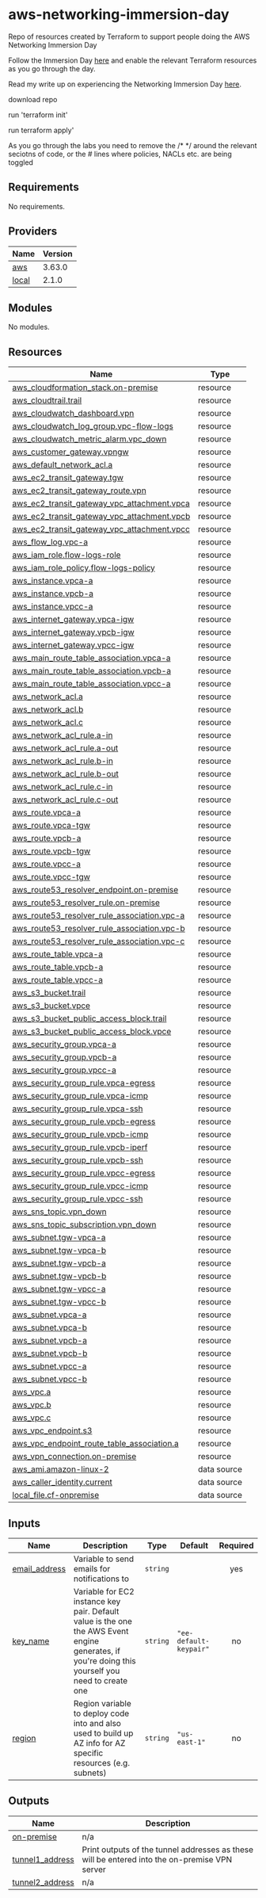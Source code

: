 # aws-networking-immersion-day

Repo of resources created by Terraform to support people doing the AWS Networking Immersion Day

Follow the Immersion Day [here](https://networking.workshop.aws/) and enable the relevant Terraform resources as you go through the day.

Read my write up on experiencing the Networking Immersion Day [here](https://markrosscloud.medium.com/theres-no-place-like-127-0-0-1-atos-aws-coaching-hub-networking-immersion-day-4534a14abc79).

download repo

run 'terraform init'

run terraform apply'

As you go through the labs you need to remove the /* */ around the relevant seciotns of code, or the # lines where policies, NACLs etc. are being toggled


## Requirements

No requirements.

## Providers

| Name | Version |
|------|---------|
| <a name="provider_aws"></a> [aws](#provider\_aws) | 3.63.0 |
| <a name="provider_local"></a> [local](#provider\_local) | 2.1.0 |

## Modules

No modules.

## Resources

| Name | Type |
|------|------|
| [aws_cloudformation_stack.on-premise](https://registry.terraform.io/providers/hashicorp/aws/latest/docs/resources/cloudformation_stack) | resource |
| [aws_cloudtrail.trail](https://registry.terraform.io/providers/hashicorp/aws/latest/docs/resources/cloudtrail) | resource |
| [aws_cloudwatch_dashboard.vpn](https://registry.terraform.io/providers/hashicorp/aws/latest/docs/resources/cloudwatch_dashboard) | resource |
| [aws_cloudwatch_log_group.vpc-flow-logs](https://registry.terraform.io/providers/hashicorp/aws/latest/docs/resources/cloudwatch_log_group) | resource |
| [aws_cloudwatch_metric_alarm.vpc_down](https://registry.terraform.io/providers/hashicorp/aws/latest/docs/resources/cloudwatch_metric_alarm) | resource |
| [aws_customer_gateway.vpngw](https://registry.terraform.io/providers/hashicorp/aws/latest/docs/resources/customer_gateway) | resource |
| [aws_default_network_acl.a](https://registry.terraform.io/providers/hashicorp/aws/latest/docs/resources/default_network_acl) | resource |
| [aws_ec2_transit_gateway.tgw](https://registry.terraform.io/providers/hashicorp/aws/latest/docs/resources/ec2_transit_gateway) | resource |
| [aws_ec2_transit_gateway_route.vpn](https://registry.terraform.io/providers/hashicorp/aws/latest/docs/resources/ec2_transit_gateway_route) | resource |
| [aws_ec2_transit_gateway_vpc_attachment.vpca](https://registry.terraform.io/providers/hashicorp/aws/latest/docs/resources/ec2_transit_gateway_vpc_attachment) | resource |
| [aws_ec2_transit_gateway_vpc_attachment.vpcb](https://registry.terraform.io/providers/hashicorp/aws/latest/docs/resources/ec2_transit_gateway_vpc_attachment) | resource |
| [aws_ec2_transit_gateway_vpc_attachment.vpcc](https://registry.terraform.io/providers/hashicorp/aws/latest/docs/resources/ec2_transit_gateway_vpc_attachment) | resource |
| [aws_flow_log.vpc-a](https://registry.terraform.io/providers/hashicorp/aws/latest/docs/resources/flow_log) | resource |
| [aws_iam_role.flow-logs-role](https://registry.terraform.io/providers/hashicorp/aws/latest/docs/resources/iam_role) | resource |
| [aws_iam_role_policy.flow-logs-policy](https://registry.terraform.io/providers/hashicorp/aws/latest/docs/resources/iam_role_policy) | resource |
| [aws_instance.vpca-a](https://registry.terraform.io/providers/hashicorp/aws/latest/docs/resources/instance) | resource |
| [aws_instance.vpcb-a](https://registry.terraform.io/providers/hashicorp/aws/latest/docs/resources/instance) | resource |
| [aws_instance.vpcc-a](https://registry.terraform.io/providers/hashicorp/aws/latest/docs/resources/instance) | resource |
| [aws_internet_gateway.vpca-igw](https://registry.terraform.io/providers/hashicorp/aws/latest/docs/resources/internet_gateway) | resource |
| [aws_internet_gateway.vpcb-igw](https://registry.terraform.io/providers/hashicorp/aws/latest/docs/resources/internet_gateway) | resource |
| [aws_internet_gateway.vpcc-igw](https://registry.terraform.io/providers/hashicorp/aws/latest/docs/resources/internet_gateway) | resource |
| [aws_main_route_table_association.vpca-a](https://registry.terraform.io/providers/hashicorp/aws/latest/docs/resources/main_route_table_association) | resource |
| [aws_main_route_table_association.vpcb-a](https://registry.terraform.io/providers/hashicorp/aws/latest/docs/resources/main_route_table_association) | resource |
| [aws_main_route_table_association.vpcc-a](https://registry.terraform.io/providers/hashicorp/aws/latest/docs/resources/main_route_table_association) | resource |
| [aws_network_acl.a](https://registry.terraform.io/providers/hashicorp/aws/latest/docs/resources/network_acl) | resource |
| [aws_network_acl.b](https://registry.terraform.io/providers/hashicorp/aws/latest/docs/resources/network_acl) | resource |
| [aws_network_acl.c](https://registry.terraform.io/providers/hashicorp/aws/latest/docs/resources/network_acl) | resource |
| [aws_network_acl_rule.a-in](https://registry.terraform.io/providers/hashicorp/aws/latest/docs/resources/network_acl_rule) | resource |
| [aws_network_acl_rule.a-out](https://registry.terraform.io/providers/hashicorp/aws/latest/docs/resources/network_acl_rule) | resource |
| [aws_network_acl_rule.b-in](https://registry.terraform.io/providers/hashicorp/aws/latest/docs/resources/network_acl_rule) | resource |
| [aws_network_acl_rule.b-out](https://registry.terraform.io/providers/hashicorp/aws/latest/docs/resources/network_acl_rule) | resource |
| [aws_network_acl_rule.c-in](https://registry.terraform.io/providers/hashicorp/aws/latest/docs/resources/network_acl_rule) | resource |
| [aws_network_acl_rule.c-out](https://registry.terraform.io/providers/hashicorp/aws/latest/docs/resources/network_acl_rule) | resource |
| [aws_route.vpca-a](https://registry.terraform.io/providers/hashicorp/aws/latest/docs/resources/route) | resource |
| [aws_route.vpca-tgw](https://registry.terraform.io/providers/hashicorp/aws/latest/docs/resources/route) | resource |
| [aws_route.vpcb-a](https://registry.terraform.io/providers/hashicorp/aws/latest/docs/resources/route) | resource |
| [aws_route.vpcb-tgw](https://registry.terraform.io/providers/hashicorp/aws/latest/docs/resources/route) | resource |
| [aws_route.vpcc-a](https://registry.terraform.io/providers/hashicorp/aws/latest/docs/resources/route) | resource |
| [aws_route.vpcc-tgw](https://registry.terraform.io/providers/hashicorp/aws/latest/docs/resources/route) | resource |
| [aws_route53_resolver_endpoint.on-premise](https://registry.terraform.io/providers/hashicorp/aws/latest/docs/resources/route53_resolver_endpoint) | resource |
| [aws_route53_resolver_rule.on-premise](https://registry.terraform.io/providers/hashicorp/aws/latest/docs/resources/route53_resolver_rule) | resource |
| [aws_route53_resolver_rule_association.vpc-a](https://registry.terraform.io/providers/hashicorp/aws/latest/docs/resources/route53_resolver_rule_association) | resource |
| [aws_route53_resolver_rule_association.vpc-b](https://registry.terraform.io/providers/hashicorp/aws/latest/docs/resources/route53_resolver_rule_association) | resource |
| [aws_route53_resolver_rule_association.vpc-c](https://registry.terraform.io/providers/hashicorp/aws/latest/docs/resources/route53_resolver_rule_association) | resource |
| [aws_route_table.vpca-a](https://registry.terraform.io/providers/hashicorp/aws/latest/docs/resources/route_table) | resource |
| [aws_route_table.vpcb-a](https://registry.terraform.io/providers/hashicorp/aws/latest/docs/resources/route_table) | resource |
| [aws_route_table.vpcc-a](https://registry.terraform.io/providers/hashicorp/aws/latest/docs/resources/route_table) | resource |
| [aws_s3_bucket.trail](https://registry.terraform.io/providers/hashicorp/aws/latest/docs/resources/s3_bucket) | resource |
| [aws_s3_bucket.vpce](https://registry.terraform.io/providers/hashicorp/aws/latest/docs/resources/s3_bucket) | resource |
| [aws_s3_bucket_public_access_block.trail](https://registry.terraform.io/providers/hashicorp/aws/latest/docs/resources/s3_bucket_public_access_block) | resource |
| [aws_s3_bucket_public_access_block.vpce](https://registry.terraform.io/providers/hashicorp/aws/latest/docs/resources/s3_bucket_public_access_block) | resource |
| [aws_security_group.vpca-a](https://registry.terraform.io/providers/hashicorp/aws/latest/docs/resources/security_group) | resource |
| [aws_security_group.vpcb-a](https://registry.terraform.io/providers/hashicorp/aws/latest/docs/resources/security_group) | resource |
| [aws_security_group.vpcc-a](https://registry.terraform.io/providers/hashicorp/aws/latest/docs/resources/security_group) | resource |
| [aws_security_group_rule.vpca-egress](https://registry.terraform.io/providers/hashicorp/aws/latest/docs/resources/security_group_rule) | resource |
| [aws_security_group_rule.vpca-icmp](https://registry.terraform.io/providers/hashicorp/aws/latest/docs/resources/security_group_rule) | resource |
| [aws_security_group_rule.vpca-ssh](https://registry.terraform.io/providers/hashicorp/aws/latest/docs/resources/security_group_rule) | resource |
| [aws_security_group_rule.vpcb-egress](https://registry.terraform.io/providers/hashicorp/aws/latest/docs/resources/security_group_rule) | resource |
| [aws_security_group_rule.vpcb-icmp](https://registry.terraform.io/providers/hashicorp/aws/latest/docs/resources/security_group_rule) | resource |
| [aws_security_group_rule.vpcb-iperf](https://registry.terraform.io/providers/hashicorp/aws/latest/docs/resources/security_group_rule) | resource |
| [aws_security_group_rule.vpcb-ssh](https://registry.terraform.io/providers/hashicorp/aws/latest/docs/resources/security_group_rule) | resource |
| [aws_security_group_rule.vpcc-egress](https://registry.terraform.io/providers/hashicorp/aws/latest/docs/resources/security_group_rule) | resource |
| [aws_security_group_rule.vpcc-icmp](https://registry.terraform.io/providers/hashicorp/aws/latest/docs/resources/security_group_rule) | resource |
| [aws_security_group_rule.vpcc-ssh](https://registry.terraform.io/providers/hashicorp/aws/latest/docs/resources/security_group_rule) | resource |
| [aws_sns_topic.vpn_down](https://registry.terraform.io/providers/hashicorp/aws/latest/docs/resources/sns_topic) | resource |
| [aws_sns_topic_subscription.vpn_down](https://registry.terraform.io/providers/hashicorp/aws/latest/docs/resources/sns_topic_subscription) | resource |
| [aws_subnet.tgw-vpca-a](https://registry.terraform.io/providers/hashicorp/aws/latest/docs/resources/subnet) | resource |
| [aws_subnet.tgw-vpca-b](https://registry.terraform.io/providers/hashicorp/aws/latest/docs/resources/subnet) | resource |
| [aws_subnet.tgw-vpcb-a](https://registry.terraform.io/providers/hashicorp/aws/latest/docs/resources/subnet) | resource |
| [aws_subnet.tgw-vpcb-b](https://registry.terraform.io/providers/hashicorp/aws/latest/docs/resources/subnet) | resource |
| [aws_subnet.tgw-vpcc-a](https://registry.terraform.io/providers/hashicorp/aws/latest/docs/resources/subnet) | resource |
| [aws_subnet.tgw-vpcc-b](https://registry.terraform.io/providers/hashicorp/aws/latest/docs/resources/subnet) | resource |
| [aws_subnet.vpca-a](https://registry.terraform.io/providers/hashicorp/aws/latest/docs/resources/subnet) | resource |
| [aws_subnet.vpca-b](https://registry.terraform.io/providers/hashicorp/aws/latest/docs/resources/subnet) | resource |
| [aws_subnet.vpcb-a](https://registry.terraform.io/providers/hashicorp/aws/latest/docs/resources/subnet) | resource |
| [aws_subnet.vpcb-b](https://registry.terraform.io/providers/hashicorp/aws/latest/docs/resources/subnet) | resource |
| [aws_subnet.vpcc-a](https://registry.terraform.io/providers/hashicorp/aws/latest/docs/resources/subnet) | resource |
| [aws_subnet.vpcc-b](https://registry.terraform.io/providers/hashicorp/aws/latest/docs/resources/subnet) | resource |
| [aws_vpc.a](https://registry.terraform.io/providers/hashicorp/aws/latest/docs/resources/vpc) | resource |
| [aws_vpc.b](https://registry.terraform.io/providers/hashicorp/aws/latest/docs/resources/vpc) | resource |
| [aws_vpc.c](https://registry.terraform.io/providers/hashicorp/aws/latest/docs/resources/vpc) | resource |
| [aws_vpc_endpoint.s3](https://registry.terraform.io/providers/hashicorp/aws/latest/docs/resources/vpc_endpoint) | resource |
| [aws_vpc_endpoint_route_table_association.a](https://registry.terraform.io/providers/hashicorp/aws/latest/docs/resources/vpc_endpoint_route_table_association) | resource |
| [aws_vpn_connection.on-premise](https://registry.terraform.io/providers/hashicorp/aws/latest/docs/resources/vpn_connection) | resource |
| [aws_ami.amazon-linux-2](https://registry.terraform.io/providers/hashicorp/aws/latest/docs/data-sources/ami) | data source |
| [aws_caller_identity.current](https://registry.terraform.io/providers/hashicorp/aws/latest/docs/data-sources/caller_identity) | data source |
| [local_file.cf-onpremise](https://registry.terraform.io/providers/hashicorp/local/latest/docs/data-sources/file) | data source |

## Inputs

| Name | Description | Type | Default | Required |
|------|-------------|------|---------|:--------:|
| <a name="input_email_address"></a> [email\_address](#input\_email\_address) | Variable to send emails for notifications to | `string` |  | yes |
| <a name="input_key_name"></a> [key\_name](#input\_key\_name) | Variable for EC2 instance key pair.  Default value is the one the AWS Event engine generates, if you're doing this yourself you need to create one | `string` | `"ee-default-keypair"` | no |
| <a name="input_region"></a> [region](#input\_region) | Region variable to deploy code into and also used to build up AZ info for AZ specific resources (e.g. subnets) | `string` | `"us-east-1"` | no |

## Outputs

| Name | Description |
|------|-------------|
| <a name="output_on-premise"></a> [on-premise](#output\_on-premise) | n/a |
| <a name="output_tunnel1_address"></a> [tunnel1\_address](#output\_tunnel1\_address) | Print outputs of the tunnel addresses as these will be entered into the on-premise VPN server |
| <a name="output_tunnel2_address"></a> [tunnel2\_address](#output\_tunnel2\_address) | n/a |
